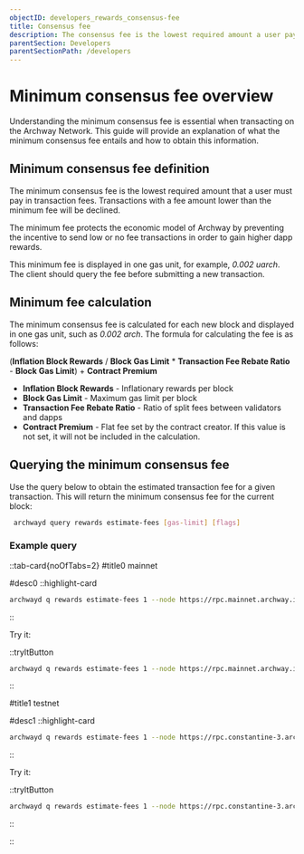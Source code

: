 ```yaml
---
objectID: developers_rewards_consensus-fee
title: Consensus fee
description: The consensus fee is the lowest required amount a user pays in transaction fees.
parentSection: Developers
parentSectionPath: /developers
---
```


# Minimum consensus fee overview

Understanding the minimum consensus fee is essential when transacting on the Archway Network. This guide will provide an explanation of what the minimum consensus fee entails and how to obtain this information.

## Minimum consensus fee definition

The minimum consensus fee is the lowest required amount that a user must pay in transaction fees. Transactions with a fee amount lower than the minimum fee will be declined.

The minimum fee protects the economic model of Archway by preventing the incentive to send low or no fee transactions in order to gain higher dapp rewards.

This minimum fee is displayed in one gas unit, for example, *0.002 uarch*. The client should query the fee before submitting a new transaction.

## Minimum fee calculation

The minimum consensus fee is calculated for each new block and displayed in one gas unit, such as *0.002 arch*. The formula for calculating the fee is as follows:

(**Inflation Block Rewards** / **Block Gas Limit** \* **Transaction Fee Rebate Ratio** - **Block Gas Limit**) + **Contract Premium**

- **Inflation Block Rewards** - Inflationary rewards per block
- **Block Gas Limit** - Maximum gas limit per block
- **Transaction Fee Rebate Ratio** - Ratio of split fees between validators and dapps
- **Contract Premium** - Flat fee set by the contract creator. If this value is not set, it will not be included in the calculation.

## Querying the minimum consensus fee

Use the query below to obtain the estimated transaction fee for a given transaction. This will return the minimum consensus fee for the current block:

```bash 
 archwayd query rewards estimate-fees [gas-limit] [flags]
```

### Example query



::tab-card{noOfTabs=2}
#title0
mainnet

#desc0
::highlight-card

```bash
archwayd q rewards estimate-fees 1 --node https://rpc.mainnet.archway.io:443 --chain-id archway-1 --output json | jq -r '.gas_unit_price | (.amount + .denom)'
```

::

Try it:

::tryItButton

```bash
archwayd q rewards estimate-fees 1 --node https://rpc.mainnet.archway.io:443 --chain-id archway-1 --output json | jq -r '.gas_unit_price | (.amount + .denom)'
```
::

#title1
testnet

#desc1
::highlight-card

```bash
archwayd q rewards estimate-fees 1 --node https://rpc.constantine-3.archway.tech:443 --chain-id constantine-3 --output json | jq -r '.gas_unit_price | (.amount + .denom)'
```


::

Try it:

::tryItButton

```bash
archwayd q rewards estimate-fees 1 --node https://rpc.constantine-3.archway.tech:443 --chain-id constantine-3 --output json | jq -r '.gas_unit_price | (.amount + .denom)'
```
::

::